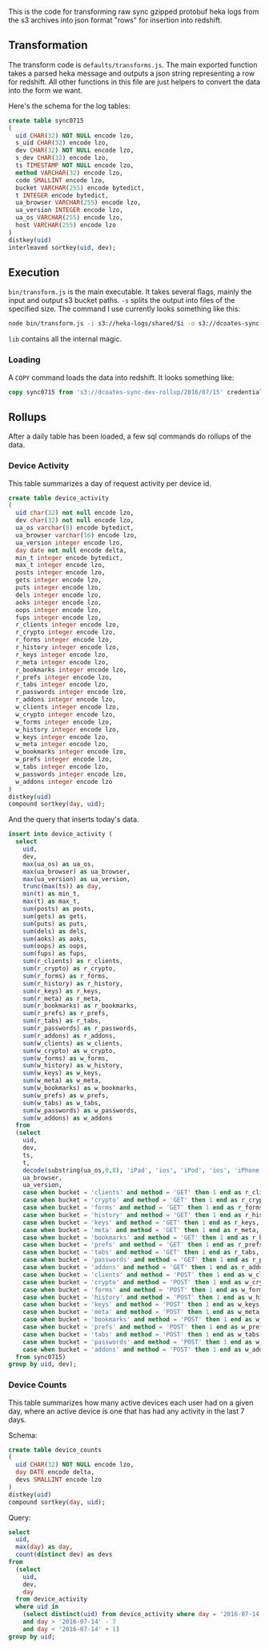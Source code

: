 This is the code for transforming raw sync gzipped protobuf heka logs from the s3 archives into json format "rows" for insertion into redshift.

## Transformation

The transform code is `defaults/transforms.js`. The main exported function takes a parsed heka message and outputs a json string representing a row for redshift. All other functions in this file are just helpers to convert the data into the form we want.

Here's the schema for the log tables:

```sql
create table sync0715
(
  uid CHAR(32) NOT NULL encode lzo,
  s_uid CHAR(32) encode lzo,
  dev CHAR(32) NOT NULL encode lzo,
  s_dev CHAR(32) encode lzo,
  ts TIMESTAMP NOT NULL encode lzo,
  method VARCHAR(32) encode lzo,
  code SMALLINT encode lzo,
  bucket VARCHAR(255) encode bytedict,
  t INTEGER encode bytedict,
  ua_browser VARCHAR(255) encode lzo,
  ua_version INTEGER encode lzo,
  ua_os VARCHAR(255) encode lzo,
  host VARCHAR(255) encode lzo
)
distkey(uid)
interleaved sortkey(uid, dev);
```

## Execution

`bin/transform.js` is the main executable. It takes several flags, mainly the input and output s3 bucket paths. `-s` splits the output into files of the specified size. The command I use currently looks something like this:

```sh
node bin/transform.js -i s3://heka-logs/shared/$i -o s3://dcoates-sync-dev-rollup -s 600mb
```

`lib` contains all the internal magic.

### Loading

A `COPY` command loads the data into redshift. It looks something like:

```sql
copy sync0715 from 's3://dcoates-sync-dev-rollup/2016/07/15' credentials 'XXX' gzip timeformat 'epochmillisecs' json 'auto';
```

## Rollups

After a daily table has been loaded, a few sql commands do rollups of the data.

### Device Activity

This table summarizes a day of request activity per device id.

```sql
create table device_activity
(
  uid char(32) not null encode lzo,
  dev char(32) not null encode lzo,
  ua_os varchar(8) encode bytedict,
  ua_browser varchar(16) encode lzo,
  ua_version integer encode lzo,
  day date not null encode delta,
  min_t integer encode bytedict,
  max_t integer encode lzo,
  posts integer encode lzo,
  gets integer encode lzo,
  puts integer encode lzo,
  dels integer encode lzo,
  aoks integer encode lzo,
  oops integer encode lzo,
  fups integer encode lzo,
  r_clients integer encode lzo,
  r_crypto integer encode lzo,
  r_forms integer encode lzo,
  r_history integer encode lzo,
  r_keys integer encode lzo,
  r_meta integer encode lzo,
  r_bookmarks integer encode lzo,
  r_prefs integer encode lzo,
  r_tabs integer encode lzo,
  r_passwords integer encode lzo,
  r_addons integer encode lzo,
  w_clients integer encode lzo,
  w_crypto integer encode lzo,
  w_forms integer encode lzo,
  w_history integer encode lzo,
  w_keys integer encode lzo,
  w_meta integer encode lzo,
  w_bookmarks integer encode lzo,
  w_prefs integer encode lzo,
  w_tabs integer encode lzo,
  w_passwords integer encode lzo,
  w_addons integer encode lzo
)
distkey(uid)
compound sortkey(day, uid);
```

And the query that inserts today's data.

```sql
insert into device_activity (
  select
    uid,
    dev,
    max(ua_os) as ua_os,
    max(ua_browser) as ua_browser,
    max(ua_version) as ua_version,
    trunc(max(ts)) as day,
    min(t) as min_t,
    max(t) as max_t,
    sum(posts) as posts,
    sum(gets) as gets,
    sum(puts) as puts,
    sum(dels) as dels,
    sum(aoks) as aoks,
    sum(oops) as oops,
    sum(fups) as fups,
    sum(r_clients) as r_clients,
    sum(r_crypto) as r_crypto,
    sum(r_forms) as r_forms,
    sum(r_history) as r_history,
    sum(r_keys) as r_keys,
    sum(r_meta) as r_meta,
    sum(r_bookmarks) as r_bookmarks,
    sum(r_prefs) as r_prefs,
    sum(r_tabs) as r_tabs,
    sum(r_passwords) as r_passwords,
    sum(r_addons) as r_addons,
    sum(w_clients) as w_clients,
    sum(w_crypto) as w_crypto,
    sum(w_forms) as w_forms,
    sum(w_history) as w_history,
    sum(w_keys) as w_keys,
    sum(w_meta) as w_meta,
    sum(w_bookmarks) as w_bookmarks,
    sum(w_prefs) as w_prefs,
    sum(w_tabs) as w_tabs,
    sum(w_passwords) as w_passwords,
    sum(w_addons) as w_addons
  from
  (select
    uid,
    dev,
    ts,
    t,
    decode(substring(ua_os,0,8), 'iPad', 'ios', 'iPod', 'ios', 'iPhone', 'ios', 'Android', 'android', 'Windows', 'windows', 'Macinto', 'mac', 'Linux', 'linux', null, 'unknown', 'other') as ua_os,
    ua_browser,
    ua_version,
    case when bucket = 'clients' and method = 'GET' then 1 end as r_clients,
    case when bucket = 'crypto' and method = 'GET' then 1 end as r_crypto,
    case when bucket = 'forms' and method = 'GET' then 1 end as r_forms,
    case when bucket = 'history' and method = 'GET' then 1 end as r_history,
    case when bucket = 'keys' and method = 'GET' then 1 end as r_keys,
    case when bucket = 'meta' and method = 'GET' then 1 end as r_meta,
    case when bucket = 'bookmarks' and method = 'GET' then 1 end as r_bookmarks,
    case when bucket = 'prefs' and method = 'GET' then 1 end as r_prefs,
    case when bucket = 'tabs' and method = 'GET' then 1 end as r_tabs,
    case when bucket = 'passwords' and method = 'GET' then 1 end as r_passwords,
    case when bucket = 'addons' and method = 'GET' then 1 end as r_addons,
    case when bucket = 'clients' and method = 'POST' then 1 end as w_clients,
    case when bucket = 'crypto' and method = 'POST' then 1 end as w_crypto,
    case when bucket = 'forms' and method = 'POST' then 1 end as w_forms,
    case when bucket = 'history' and method = 'POST' then 1 end as w_history,
    case when bucket = 'keys' and method = 'POST' then 1 end as w_keys,
    case when bucket = 'meta' and method = 'POST' then 1 end as w_meta,
    case when bucket = 'bookmarks' and method = 'POST' then 1 end as w_bookmarks,
    case when bucket = 'prefs' and method = 'POST' then 1 end as w_prefs,
    case when bucket = 'tabs' and method = 'POST' then 1 end as w_tabs,
    case when bucket = 'passwords' and method = 'POST' then 1 end as w_passwords,
    case when bucket = 'addons' and method = 'POST' then 1 end as w_addons r_history,
  from sync0715)
group by uid, dev);
```

### Device Counts

This table summarizes how many active devices each user had on a given day, where an active device is one that has had any activity in the last 7 days.

Schema:

```sql
create table device_counts
(
  uid CHAR(32) NOT NULL encode lzo,
  day DATE encode delta,
  devs SMALLINT encode lzo
)
distkey(uid)
compound sortkey(day, uid);
```

Query:

```sql
select
  uid,
  max(day) as day,
  count(distinct dev) as devs
from
  (select
    uid,
    dev,
    day
  from device_activity
  where uid in
    (select distinct(uid) from device_activity where day = '2016-07-14')
    and day > '2016-07-14' - 7
    and day < '2016-07-14' + 1)
group by uid;
```
